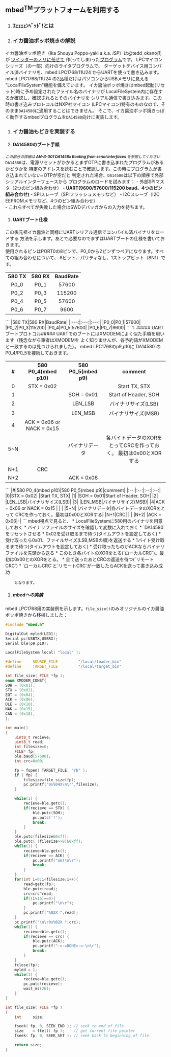 ## mbed<sup>TM</sup>プラットフォームを利用する
1. ### ｴｪｪｪｪﾝﾍﾞｯﾄﾞ!とは
1. ### イカ醤油ポッポ焼きの解説
イカ醤油ポッポ焼き（Ika Shouyu Poppo-yaki a.k.a. *ISP*）は@tedd_okano氏が
[ツイッターのノリに任せて][1] 作(ってしま)った[プログラム][2]です。
LPCマイコンシリーズ（の一部）向けのライタプログラムで、
ターゲットデバイス用コンパイル済バイナリを、mbed LPC1768/11U24 からUARTを使って書き込みます。  
mbed LPC1768/11U24 の2品種だけはパソコンからUSBメモリに見える
"LocalFileSystem"機能を備えています。
イカ醤油ポッポ焼きはmbed起動(リセット)時に予め設定されたファイル名のバイナリが
LocalFileSystem内に存在するか確認し、確認されるとそのバイナリを
シリアル通信で書き込みます。この時の書き込みプロトコルはNXP社マイコン
(LPCマイコン)特有のものなので、そのまま`DA14580`に適用することはできません。
そこで、イカ醤油ポッポ焼きっぽく動作するmbedプログラムを`DA14580`向けに実装します。

1.  ### イカ醤油もどきを実装する
  1. #### DA14580のブート手順
_<sub>この部分の詳細は **AN-B-001 DA1458x Booting from serial interfaces** を参照してください</sub>_  
`DA14580`は、電源リセットがかかるとまずOTPに書き込まれたプログラムがあるかどうかを
特定のアドレスを読むことで確認します。この時にプログラムが書き込まれていない=OTPが空だと
判定された場合、`DA14580`は以下の順序で外部シリアルインターフェースから
プログラムのロードを試みます：
      - 外部SPIマスタ（2つのピン組み合わせ）
      - **UART(9600/57600/115200 baud、4つのピン組み合わせ)**
      - SPIスレーブ（SPIフラッシュメモリなど）
      - I2Cスレーブ（I2C EEPROMメモリなど、4つのピン組み合わせ）  
      - これらすべてが失敗した場合はSWDデバッガからの入力を待ちます。

  1. #### UARTブート仕様
この後元祖イカ醤油と同様にUARTシリアル通信でコンパイル済バイナリをロードする
方法を示します。あとで必要なのでまずはUARTブートの仕様を書いておきます。  
使用されるピンはPORT0の8ピンで、P0_0から2ピンずつペアになります。すべての組み合わせについて、
8ビット、パリティなし、1ストップビット（8N1）です。
<table>
  <tr>
    <td><center><b>  580 TX      </b></center></td>
    <td><center><b>  580 RX      </b></center></td>
    <td><center><b>  BaudRate    </b></center></td>
  </tr>
  <tr>
    <td><center>  P0_0    </center></td>
    <td><center>  P0_1    </center></td>
    <td><center>  57600   </center></td>
  </tr>
  <tr>
    <td><center>  P0_2    </center></td>
    <td><center>  P0_3    </center></td>
    <td><center>  115200  </center></td>
  </tr>
  <tr>
    <td><center>  P0_4    </center></td>
    <td><center>  P0_5    </center></td>
    <td><center>  57600   </center></td>
  </tr>
  <tr>
    <td><center>  P0_6    </center></td>
    <td><center>  P0_7    </center></td>
    <td><center>  9600    </center></td>
  </tr>
</table>
```
|580 TX|580 RX|BaudRate|
|:---:|:---:|:---:|
|P0_0|P0_1|57600|
|P0_2|P0_3|115200|
|P0_4|P0_5|57600|
|P0_6|P0_7|9600|
```
    1. ##### UARTブートプロトコル#####
UARTでのブートにはXMODEMによく似た手順を用います（残念ながら筆者はXMODEMを
よく知りませんが、各予約語がXMODEMと一致するのは見つけられました）。
mbed LPC1768のp9,p10に`DA14580`のP0_4/P0_5を接続しておきます。  
<table>
  <tr>
    <td><center><b>  #      </b></center></td>
    <td><center><b>  580 P0_4(mbed p10)      </b></center></td>
    <td><center><b>  580 P0_5(mbed p9)    </b></center></td>
    <td><center><b>  comment    </b></center></td>
  </tr>
  <tr>
    <td><center>  0    </center></td>
    <td><center>  STX = 0x02    </center></td>
    <td><center>      </center></td>
    <td><center>  Start TX, STX   </center></td>
  </tr>
  <tr>
    <td><center>  1    </center></td>
    <td><center>      </center></td>
    <td><center>  SOH = 0x01    </center></td>
    <td><center>  Start of Header, SOH  </center></td>
  </tr>
  <tr>
    <td><center>  2    </center></td>
    <td><center>      </center></td>
    <td><center>  LEN_LSB    </center></td>
    <td><center>  バイナリサイズ(LSB)   </center></td>
  </tr>
  <tr>
    <td><center>  3    </center></td>
    <td><center>      </center></td>
    <td><center>  LEN_MSB    </center></td>
    <td><center>  バイナリサイズ(MSB)   </center></td>
  </tr>
  <tr>
    <td><center>  4    </center></td>
    <td><center>  ACK = 0x06 or NACK = 0x15    </center></td>
    <td><center>      </center></td>
    <td><center>      </center></td>
  </tr>
  <tr>
    <td><center>  5~N    </center></td>
    <td><center>      </center></td>
    <td><center>   バイナリデータ   </center></td>
    <td><center>   各バイトデータのXORをとってCRCを作っておく。
最初は0x00とXORする   
    </center></td>
  </tr>
  <tr>
    <td><center>  N+1    </center></td>
    <td><center>  CRC    </center></td>
    <td><center>      </center></td>
    <td><center>      </center></td>
  </tr>
  <tr>
    <td><center>  N+2    </center></td>
    <td><center>      </center></td>
    <td><center>  ACK = 0x06    </center></td>
    <td><center>      </center></td>
  </tr>
</table>
```
|#|580 P0_4(mbed p10)|580 P0_5(mbed p9)|comment|
|:--:|:--:|:--:|:--:|
|0|STX = 0x02| |Start TX, STX|
|1| |SOH = 0x01|Start of Header, SOH|
|2| |LEN_LSB|バイナリサイズ(LSB)|
|3| |LEN_MSB|バイナリサイズ(MSB)|
|4|ACK = 0x06 or NACK = 0x15 | | |
|5~N| |バイナリデータ|各バイトデータのXORをとって CRCを作っておく。最初は0x00とXORする|
|N+1|CRC| | |
|N+2| |ACK = 0x06|-|
```
mbed視点で見ると、
        * LocalFileSystemに580用のバイナリを用意しておく
        * バイナリファイルのサイズを確認して変数に入れておく
        * `DA14580`をリセットさせる
        * 0x02を受け取るまで待つ(タイムアウトを設定しておく)
          * 受け取ったら0x01、ファイルサイズ(LSB,MSBの順)を返送する
          * 1バイト受け取るまで待つ(タイムアウトを設定しておく)
            * 受け取ったものがACKならバイナリファイルを先頭から送る
            * このとき各バイトのXORをとる(`ローカルCRC`)。最初は0x00とのXORをとる。
            * 全て送ったあとCRCの返送を待つ(`リモートCRC`)
            * `ローカルCRC`と`リモートCRC`が一致したらACKを送って書き込み成功  

        となります。

  1. ##### mbedへの実装
mbed LPC1768用の実装例を示します。`file_size()`のみオリジナルのイカ醤油ポッポ焼きから移植しました：  

```c
#include "mbed.h"

DigitalOut myled(LED1);
Serial pc(USBTX,USBRX);
Serial ble(p9,p10);

LocalFileSystem local( "local" );

#define     SOURCE_FILE         "/local/loader_bin"
#define     TARGET_FILE         "/local/target_bin"

int file_size( FILE *fp );
enum XMODEM_CONST{
SOH = (0x01),
STX = (0x02),
EOT = (0x04),
ACK = (0x06),
DLE = (0x10),
NAK = (0x15),
CAN = (0x18),
};

int main()
{
    uint8_t recieve;
    uint8_t read;
    int filesize=0;
    FILE* fp;
    ble.baud(57600);
    int crc=0x00;

    fp = fopen( TARGET_FILE, "rb" );
    if ( fp) {
        filesize=file_size(fp);
        pc.printf("0x%04X\n\r",filesize);
    }

    while(1) {
        recieve=ble.getc();
        if(recieve == STX) {
            ble.putc(SOH);
            pc.putc('!');
            break;
        }
    }
    ble.putc(filesize&0xff);
    ble.putc( (filesize>>8)&0xff);
    while(1) {
        recieve=ble.getc();
        if(recieve == ACK) {
            pc.printf("ok!\n\r");
            break;
        }
    }
    for(int i=0;i<filesize;i++){
        read=getc(fp);
        ble.putc(read);
        crc=crc^read;
        if((i%16)==0){
            pc.printf("\n\r");
        }
        pc.printf("%02X ",read);
    }
    pc.printf("\n\r0x%02X ",crc);
    while(1) {
        recieve=ble.getc();
        if(recieve == crc) {
            ble.putc(ACK);
            pc.printf("-=-=DONE=-=-\n\r");
            break;
        }
    }
    fclose(fp);
    myled = 1;
    while(1) {
        recieve=ble.getc();
        pc.putc(recieve);
        wait_ms(20);
    }
}

int file_size( FILE *fp )
{
    int     size;

    fseek( fp, 0, SEEK_END ); // seek to end of file
    size    = ftell( fp );    // get current file pointer
    fseek( fp, 0, SEEK_SET ); // seek back to beginning of file

    return size;
}

```

[1]: https://developer.mbed.org/users/okano/notebook/how_the_ika_shouyu_poppo_yaki_born/
[2]: https://developer.mbed.org/users/okano/code/ika_shouyu_poppoyaki/wiki/Homepage

